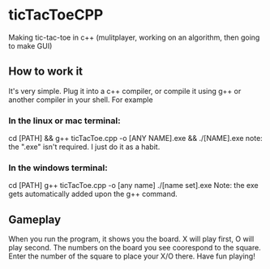 # ticTacToeCPP
Making tic-tac-toe in c++ (mulitplayer, working on an algorithm, then going to make GUI)

## How to work it
It's very simple. Plug it into a c++ compiler, or compile it using g++ or another compiler in your shell. For example 
### In the linux or mac terminal:
  cd [PATH] && g++ ticTacToe.cpp -o [ANY NAME].exe && ./[NAME].exe
  note: the ".exe" isn't required. I just do it as a habit.
### In the windows terminal:
  cd [PATH]
  g++ ticTacToe.cpp -o [any name]
  ./[name set].exe
  Note: the exe gets automatically added upon the g++ command.

## Gameplay
When you run the program, it shows you the board.
X will play first, O will play second.
The numbers on the board you see coorespond to the square. Enter the number of the square to place your X/O there.
Have fun playing!
